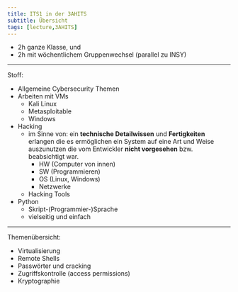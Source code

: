 ```yaml
---
title: ITS1 in der 3AHITS
subtitle: Übersicht
tags: [lecture,3AHITS]
---
```




- 2h ganze Klasse, und
- 2h mit wöchentlichem Gruppenwechsel (parallel zu INSY)



---

Stoff:

- Allgemeine Cybersecurity Themen
- Arbeiten mit VMs
  - Kali Linux
  - Metasploitable
  - Windows
- Hacking
  - im Sinne von: ein **technische Detailwissen** und **Fertigkeiten** erlangen die es ermöglichen ein System auf eine Art und Weise auszunutzen die vom Entwickler **nicht vorgesehen** bzw. beabsichtigt war.
    - HW (Computer von innen)
    - SW (Programmieren)
    - OS (Linux, Windows)
    - Netzwerke
  - Hacking Tools
- Python
  - Skript-(Programmier-)Sprache
  - vielseitig und einfach

---

Themenübersicht:

- Virtualisierung
- Remote Shells
- Passwörter und cracking
- Zugriffskontrolle (access permissions)
- Kryptographie



